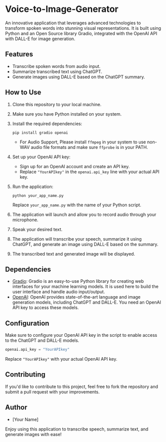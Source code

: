 # Voice-to-Image-Generator
An innovative application that leverages advanced technologies to transform spoken words into stunning visual representations. It is built using Python and an Open Source library Gradio, integrated with the OpenAI API with DALL-E for image generation.

## Features

- Transcribe spoken words from audio input.
- Summarize transcribed text using ChatGPT.
- Generate images using DALL-E based on the ChatGPT summary.



## How to Use

1. Clone this repository to your local machine.

2. Make sure you have Python installed on your system.

3. Install the required dependencies:

   ```
   pip install gradio openai
   ```
   - For Audio Support, Please install `ffmpeg` in your system to use non-WAV audio file formats and make sure `ffprobe` is in your PATH.

4. Set up your OpenAI API key:

   - Sign up for an OpenAI account and create an API key.
   - Replace `"YourAPIkey"` in the `openai.api_key` line with your actual API key.

5. Run the application:

   ```
   python your_app_name.py
   ```

   Replace `your_app_name.py` with the name of your Python script.

6. The application will launch and allow you to record audio through your microphone.

7. Speak your desired text.

8. The application will transcribe your speech, summarize it using ChatGPT, and generate an image using DALL-E based on the summary.

9. The transcribed text and generated image will be displayed.

## Dependencies

- [Gradio](https://gradio.app/): Gradio is an easy-to-use Python library for creating web interfaces for your machine learning models. It is used here to build the user interface and handle audio input/output.
- [OpenAI](https://beta.openai.com/): OpenAI provides state-of-the-art language and image generation models, including ChatGPT and DALL-E. You need an OpenAI API key to access these models.

## Configuration

Make sure to configure your OpenAI API key in the script to enable access to the ChatGPT and DALL-E models.

```python
openai.api_key = "YourAPIkey"
```

Replace `"YourAPIkey"` with your actual OpenAI API key.

## Contributing

If you'd like to contribute to this project, feel free to fork the repository and submit a pull request with your improvements.

## Author

- [Your Name]

Enjoy using this application to transcribe speech, summarize text, and generate images with ease!
